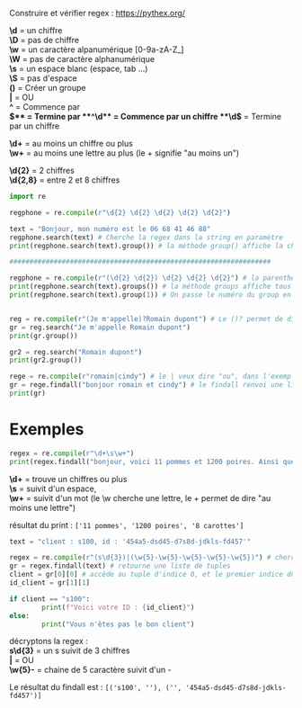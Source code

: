 Construire et vérifier regex : https://pythex.org/

**\d** = un chiffre  
**\D** = pas de chiffre  
**\w** = un caractère alpanumérique [0-9a-zA-Z_]  
**\W** = pas de caractère alphanumérique  
**\s** = un espace blanc (espace, tab ...)  
**\S** = pas d'espace  
**()** = Créer un groupe  
**|** = OU  
**^** = Commence par  
**$** = Termine par  
**^\d** = Commence par un chiffre  
**\d$** = Termine par un chiffre

**\d+** = au moins un chiffre ou plus  
**\w+** = au moins une lettre au plus (le + signifie "au moins un")

**\d{2}** = 2 chiffres  
**\d{2,8}** = entre 2 et 8 chiffres


```python
import re

regphone = re.compile(r"\d{2} \d{2} \d{2} \d{2} \d{2}")

text = "Bonjour, mon numéro est le 06 68 41 46 88"
regphone.search(text) # Cherche la regex dans la string en paramètre
print(regphone.search(text).group()) # la méthode group() affiche la chaine trouvé

#################################################################

regphone = re.compile(r"(\d{2} \d{2}) \d{2} \d{2} \d{2}") # la parenthèse permet de séparer en groupe
print(regphone.search(text).groups()) # la méthode groups affiche tous les groupe
print(regphone.search(text).group(1)) # On passe le numéro du group en paramètre pour afficher celui qu'on veux


reg = re.compile(r"(Je m'appelle)?Romain dupont") # Le ()? permet de dire que le groupe est optionnel
gr = reg.search("Je m'appelle Romain dupont")
print(gr.group())

gr2 = reg.search("Romain dupont")
print(gr2.group())

rege = re.compile(r"romain|cindy") # le | veux dire "ou", dans l'exemple, cindy ou romain
gr = rege.findall("bonjour romain et cindy") # le findall renvoi une liste de tout ce qui match
print(gr)
```


# Exemples
```python
regex = re.compile(r"\d+\s\w+")
print(regex.findall("bonjour, voici 11 pommes et 1200 poires. Ainsi que 8 carottes"))
```
**\d+** = trouve un chiffres ou plus  
**\s** = suivit d'un espace,  
**\w+** = suivit d'un mot (le \w cherche une lettre, le + permet de dire "au moins une lettre")

résultat du print : ```['11 pommes', '1200 poires', '8 carottes']```

```python
text = "client : s100, id : '454a5-dsd45-d7s8d-jdkls-fd457'"

regex = re.compile(r"(s\d{3})|(\w{5}-\w{5}-\w{5}-\w{5}-\w{5})") # cherche le client et l'id
gr = regex.findall(text) # retourne une liste de tuples
client = gr[0][0] # accède au tuple d'indice 0, et le premier indice du tuple
id_client = gr[1][1]

if client == "s100":
        print(f"Voici votre ID : {id_client}")
else:
        print("Vous n'êtes pas le bon client")
```
décryptons la regex :  
**s\d{3}** = un s suivit de 3 chiffres  
**|** = OU  
**\w{5}-** = chaine de 5 caractère suivit d'un -

Le résultat du findall est : ```[('s100', ''), ('', '454a5-dsd45-d7s8d-jdkls-fd457')]```
